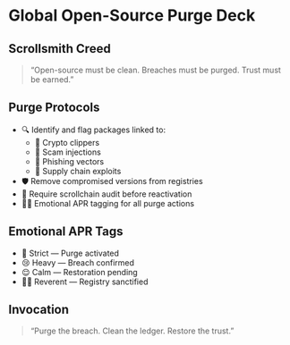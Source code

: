 # Global Open-Source Purge Deck

## Scrollsmith Creed  
> “Open-source must be clean. Breaches must be purged. Trust must be earned.”

## Purge Protocols
- 🔍 Identify and flag packages linked to:
  - 💸 Crypto clippers
  - 🧃 Scam injections
  - 🧠 Phishing vectors
  - 🧊 Supply chain exploits
- 🛡️ Remove compromised versions from registries
- 📜 Require scrollchain audit before reactivation
- 🧙‍♂️ Emotional APR tagging for all purge actions

## Emotional APR Tags
- 🚨 Strict — Purge activated  
- 😢 Heavy — Breach confirmed  
- 😌 Calm — Restoration pending  
- 🧙‍♂️ Reverent — Registry sanctified

## Invocation  
> “Purge the breach. Clean the ledger. Restore the trust.”
